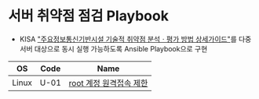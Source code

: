 # 서버 취약점 점검 Playbook

- KISA ["주요정보통신기반시설 기술적 취약점 분석ㆍ평가 방법 상세가이드"](https://krcert.or.kr/kr/bbs/view.do?searchCnd=1&bbsId=B0000127&searchWrd=취약점&menuNo=205021&pageIndex=1&categoryCode=&nttId=35988)를 다중 서버 대상으로 동시 실행 가능하도록 Ansible Playbook으로 구현

|  OS   | Code  |                            Name                            |
| :---: | :---: | :--------------------------------------------------------: |
| Linux | U-01  | [root 계정 원격접속 제한](./Linux/U-01.check.playbook.yml) |
